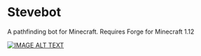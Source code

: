 # Stevebot
A pathfinding bot for Minecraft.
Requires Forge for Minecraft 1.12


[![IMAGE ALT TEXT](http://img.youtube.com/vi/6-cDl53AO14/0.jpg)](https://www.youtube.com/watch?v=6-cDl53AO14 "Stevebot 0.1.0")
